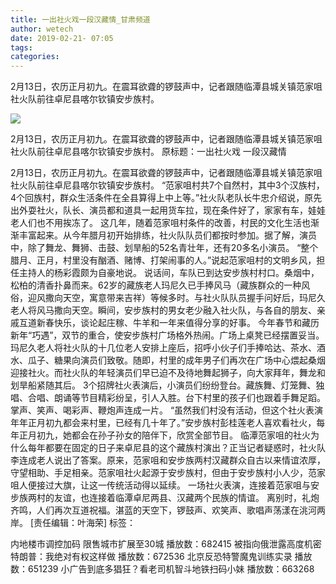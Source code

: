 ```yaml
---
title: 一出社火戏一段汉藏情_甘肃频道
author: wetech
date: 2019-02-21- 07:05
tags: 
categories: 
---
```

2月13日，农历正月初九。在震耳欲聋的锣鼓声中，记者跟随临潭县城关镇范家咀社火队前往卓尼县喀尔钦镇安步族村。
<!-- more -->
                
<img align="center" border="0" src="http://p2.ifengimg.com/a/2016/0810/204c433878d5cf9size1_w16_h16.png" />
                
                
            
2月13日，农历正月初九。在震耳欲聋的锣鼓声中，记者跟随临潭县城关镇范家咀社火队前往卓尼县喀尔钦镇安步族村。
原标题：一出社火戏 一段汉藏情
						 
2月13日，农历正月初九。在震耳欲聋的锣鼓声中，记者跟随临潭县城关镇范家咀社火队前往卓尼县喀尔钦镇安步族村。
“范家咀村共7个自然村，其中3个汉族村，4个回族村，群众生活条件在全县算得上中上等。”社火队老队长牛忠介绍说，原先出外耍社火，队长、演员都和道具一起用货车拉，现在条件好了，家家有车，娃娃老人们也不用挨冻了。
这几年，随着范家咀村条件的改善，村民的文化生活也渐渐丰富起来。从今年腊月初开始排练，社火队队员们都按时参加。据了解，演员中，除了舞龙、舞狮、击鼓、划旱船的52名青壮年，还有20多名小演员。
“整个腊月、正月，村里没有酗酒、赌博、打架闹事的人。”说起范家咀村的文明乡风，担任主持人的杨彩霞颇为自豪地说。
说话间，车队已到达安步族村村口。桑烟中，松柏的清香扑鼻而来。62岁的藏族老人玛尼久已手捧风马（藏族群众的一种风俗，迎风撒向天空，寓意带来吉祥）等候多时。与社火队队员握手问好后，玛尼久老人将风马撒向天空。瞬间，安步族村的男女老少融入社火队，与各自的朋友、亲戚互道新春快乐，谈论起庄稼、牛羊和一年来值得分享的好事。
今年春节和藏历新年“巧遇”，双节的重合，使安步族村广场格外热闹。广场上桌凳已经摆置妥当。玛尼久老人将社火队的十几位老人安排上座后，招呼小伙子们手捧哈达、茶水、酒水、瓜子、糖果向演员们致敬。随即，村里的成年男子们再次在广场中心煨起桑烟迎接社火。而社火队的年轻演员们早已迫不及待地舞起狮子，向大家拜年，舞龙和划旱船紧随其后。
3个招牌社火表演后，小演员们纷纷登台。藏族舞、灯笼舞、独唱、合唱、朗诵等节目精彩纷呈，引人入胜。台下村里的孩子们也跟着手舞足蹈。掌声、笑声、喝彩声、鞭炮声连成一片。
“虽然我们村没有活动，但这个社火表演年年正月初九都会来村里，已经有几十年了。”安步族村彭桂莲老人喜欢看社火，每年正月初九，她都会在孙子孙女的陪伴下，欣赏全部节目。
临潭范家咀的社火为什么每年都要在固定的日子来卓尼县的这个藏族村演出？正当记者疑惑时，社火队李连成老人说出了答案。原来，范家咀和安步族两村汉藏群众自古以来情谊浓厚，守望相助、手足相亲。范家咀社火起源于安步族村，但由于安步族村小人少，范家咀人便接过大旗，让这一传统活动得以延续。
一场社火表演，连接着范家咀与安步族两村的友谊，也连接着临潭卓尼两县、汉藏两个民族的情谊。
离别时，礼炮齐鸣，人们再次互道祝福。湛蓝的天空下，锣鼓声、欢笑声、歌唱声荡漾在洮河两岸。
[责任编辑：叶海荣]
标签：
 
             
内地楼市调控加码 限售城市扩展至30城
播放数：682415
被指向俄泄露高度机密 特朗普：我绝对有权这样做
播放数：672536
北京反恐特警魔鬼训练实录
播放数：651239
小广告到底多猖狂？看老司机智斗地铁扫码小妹
播放数：663268
